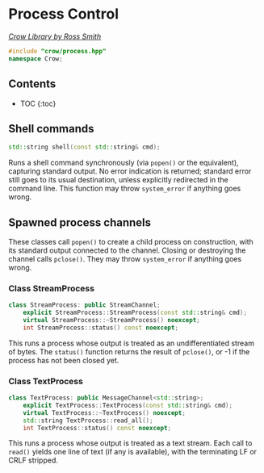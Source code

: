 # Process Control

_[Crow Library by Ross Smith](index.html)_

```c++
#include "crow/process.hpp"
namespace Crow;
```

## Contents

* TOC
{:toc}

## Shell commands

```c++
std::string shell(const std::string& cmd);
```

Runs a shell command synchronously (via `popen()` or the equivalent),
capturing standard output. No error indication is returned; standard error
still goes to its usual destination, unless explicitly redirected in the
command line. This function may throw `system_error` if anything goes wrong.

## Spawned process channels

These classes call `popen()` to create a child process on construction, with
its standard output connected to the channel. Closing or destroying the
channel calls `pclose()`. They may throw `system_error` if anything goes
wrong.

### Class StreamProcess

```c++
class StreamProcess: public StreamChannel;
    explicit StreamProcess::StreamProcess(const std::string& cmd);
    virtual StreamProcess::~StreamProcess() noexcept;
    int StreamProcess::status() const noexcept;
```

This runs a process whose output is treated as an undifferentiated stream of
bytes. The `status()` function returns the result of `pclose()`, or -1 if the
process has not been closed yet.

### Class TextProcess

```c++
class TextProcess: public MessageChannel<std::string>;
    explicit TextProcess::TextProcess(const std::string& cmd);
    virtual TextProcess::~TextProcess() noexcept;
    std::string TextProcess::read_all();
    int TextProcess::status() const noexcept;
```

This runs a process whose output is treated as a text stream. Each call to
`read()` yields one line of text (if any is available), with the terminating
LF or CRLF stripped.
